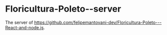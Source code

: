 # Floricultura-Poleto--server
The server of https://github.com/felipemantovani-dev/Floricultura-Poleto---React-and-node.js.
